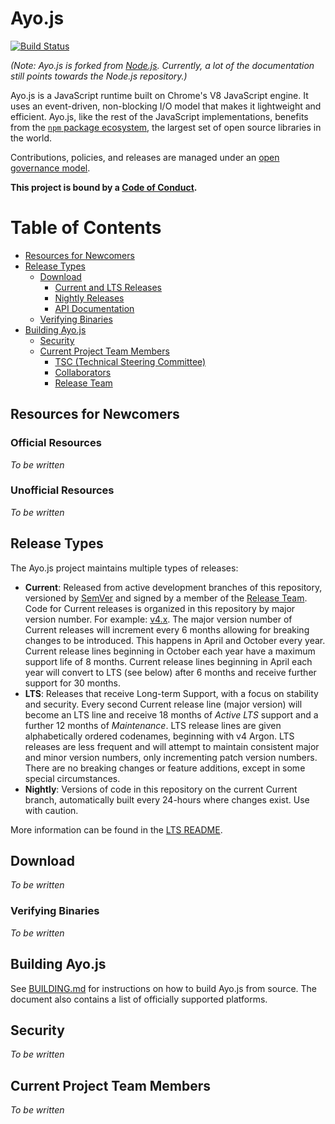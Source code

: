 # Ayo.js

[![Build Status](https://travis-ci.org/ayojs/ayo.svg?style=flat&branch=master)](https://travis-ci.org/ayojs/ayo?branch=master)

_(Note: Ayo.js is forked from [Node.js][]. Currently, a lot of the documentation
still points towards the Node.js repository.)_

Ayo.js is a JavaScript runtime built on Chrome's V8 JavaScript engine. It
uses an event-driven, non-blocking I/O model that makes it lightweight and
efficient. Ayo.js, like the rest of the JavaScript
implementations, benefits from the [`npm` package ecosystem][], the largest set
of open source libraries in the world.

Contributions, policies, and releases are managed under an
[open governance model](./GOVERNANCE.md).

**This project is bound by a [Code of Conduct][].**

# Table of Contents

* [Resources for Newcomers](#resources-for-newcomers)
* [Release Types](#release-types)
  * [Download](#download)
    * [Current and LTS Releases](#current-and-lts-releases)
    * [Nightly Releases](#nightly-releases)
    * [API Documentation](#api-documentation)
  * [Verifying Binaries](#verifying-binaries)
* [Building Ayo.js](#building-ayojs)
  * [Security](#security)
  * [Current Project Team Members](#current-project-team-members)
    * [TSC (Technical Steering Committee)](#tsc-technical-steering-committee)
    * [Collaborators](#collaborators)
    * [Release Team](#release-team)

## Resources for Newcomers

### Official Resources

_To be written_

### Unofficial Resources

_To be written_

## Release Types

The Ayo.js project maintains multiple types of releases:

* **Current**: Released from active development branches of this repository,
  versioned by [SemVer](http://semver.org/) and signed by a member of the
  [Release Team](#release-team).
  Code for Current releases is organized in this repository by major version
  number. For example: [v4.x](https://github.com/nodejs/node/tree/v4.x).
  The major version number of Current releases will increment every 6 months
  allowing for breaking changes to be introduced. This happens in April and
  October every year. Current release lines beginning in October each year have
  a maximum support life of 8 months. Current release lines beginning in April
  each year will convert to LTS (see below) after 6 months and receive further
  support for 30 months.
* **LTS**: Releases that receive Long-term Support, with a focus on stability
  and security. Every second Current release line (major version) will become an
  LTS line and receive 18 months of _Active LTS_ support and a further 12
  months of _Maintenance_. LTS release lines are given alphabetically
  ordered codenames, beginning with v4 Argon. LTS releases are less frequent
  and will attempt to maintain consistent major and minor version numbers,
  only incrementing patch version numbers. There are no breaking changes or
  feature additions, except in some special circumstances.
* **Nightly**: Versions of code in this repository on the current Current
  branch, automatically built every 24-hours where changes exist. Use with
  caution.

More information can be found in the [LTS README](https://github.com/nodejs/LTS/).

## Download

_To be written_

### Verifying Binaries

_To be written_

## Building Ayo.js

See [BUILDING.md](BUILDING.md) for instructions on how to build
Ayo.js from source. The document also contains a list of
officially supported platforms.

## Security

_To be written_

## Current Project Team Members

_To be written_

[Node.js]: https://github.com/nodejs/node
[`npm` package ecosystem]: https://www.npmjs.com
[Website]: https://nodejs.org/en/
[Contributing to the project]: CONTRIBUTING.md
[Node.js Help]: https://github.com/nodejs/help
[Node.js Moderation Policy]: https://github.com/nodejs/TSC/blob/master/Moderation-Policy.md
[#node.js on chat.freenode.net]: https://webchat.freenode.net?channels=node.js&uio=d4
[#node-dev on chat.freenode.net]: https://webchat.freenode.net?channels=node-dev&uio=d4
[Code of Conduct]: https://github.com/nodejs/TSC/blob/master/CODE_OF_CONDUCT.md
